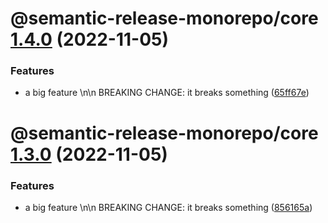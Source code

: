 # @semantic-release-monorepo/core [1.4.0](https://github.com/bubkoo/semantic-release-monorepo/compare/@semantic-release-monorepo/core@1.3.0...@semantic-release-monorepo/core@1.4.0) (2022-11-05)


### Features

* a big feature \n\n BREAKING CHANGE: it breaks something ([65ff67e](https://github.com/bubkoo/semantic-release-monorepo/commit/65ff67ea75a9e61d00a7b9f8a9e30a854cfb2598))

# @semantic-release-monorepo/core [1.3.0](https://github.com/bubkoo/semantic-release-monorepo/compare/@semantic-release-monorepo/core@1.2.17...@semantic-release-monorepo/core@1.3.0) (2022-11-05)


### Features

* a big feature \n\n BREAKING CHANGE: it breaks something ([856165a](https://github.com/bubkoo/semantic-release-monorepo/commit/856165afe3188c185f5111dad0c049ba8a1b9e6c))

